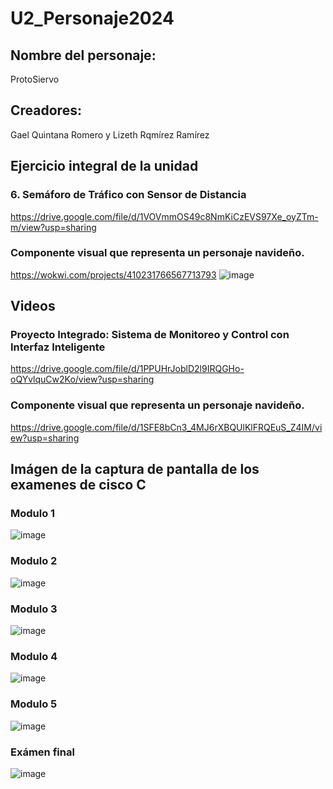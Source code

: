 # U2_Personaje2024

## Nombre del personaje:
ProtoSiervo

## Creadores:
Gael Quintana Romero y Lizeth Rqmírez Ramírez

## Ejercicio integral de la unidad
### 6. Semáforo de Tráfico con Sensor de Distancia
https://drive.google.com/file/d/1VOVmmOS49c8NmKiCzEVS97Xe_oyZTm-m/view?usp=sharing


### Componente visual que representa un personaje navideño.
https://wokwi.com/projects/410231766567713793
![image](https://github.com/user-attachments/assets/373dedb0-c671-4c28-a165-3a2ea2561495)

## Videos
### Proyecto Integrado: Sistema de Monitoreo y Control con Interfaz Inteligente
https://drive.google.com/file/d/1PPUHrJoblD2l9IRQGHo-oQYvlquCw2Ko/view?usp=sharing
### Componente visual que representa un personaje navideño.
https://drive.google.com/file/d/1SFE8bCn3_4MJ6rXBQUlKlFRQEuS_Z4IM/view?usp=sharing

## Imágen de la captura de pantalla de los examenes de cisco C
### Modulo 1
![image](https://github.com/user-attachments/assets/8eb709b4-9eed-48b5-b1b0-8d1e88a135e8)
### Modulo 2
![image](https://github.com/user-attachments/assets/82cce452-57e8-428b-bea5-d99c4cb4e7dc)
### Modulo 3
![image](https://github.com/user-attachments/assets/656958a0-2446-460b-8fc5-9cedb17fae64)
### Modulo 4
![image](https://github.com/user-attachments/assets/0b0f2f08-e9d8-4cba-a254-86b1a6818bc8)
### Modulo 5
![image](https://github.com/user-attachments/assets/293373b4-0eee-48f1-a8ac-c5cbaa0d64c4)
### Exámen final
![image](https://github.com/user-attachments/assets/09eae099-a483-4053-a4d5-990a611960fc)

